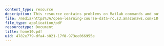 ```yaml
---
content_type: resource
description: This resource contains problems on Matlab commands and outputs.
file: /media/https%3A/open-learning-course-data-rc.s3.amazonaws.com/18-443-statistics-for-applications-fall-2006/4782e779dfa4b02117f8973ee066955e_home10.pdf
file_type: application/pdf
resourcetype: Document
title: home10.pdf
uid: 4782e779-dfa4-b021-17f8-973ee066955e
---
```

